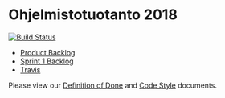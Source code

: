 # Ohjelmistotuotanto 2018

[![Build Status](https://travis-ci.org/gotonode/ohtu.svg?branch=master)](https://travis-ci.org/gotonode/ohtu)

* [Product Backlog](https://github.com/gotonode/ohtu/projects/3)
* [Sprint 1 Backlog](https://github.com/gotonode/ohtu/projects/1)
* [Travis](https://travis-ci.org/gotonode/ohtu)

Please view our [Definition of Done](https://github.com/gotonode/ohtu/wiki/Definition-of-Done) and [Code Style](https://github.com/gotonode/ohtu/wiki/Code-Style) documents.

